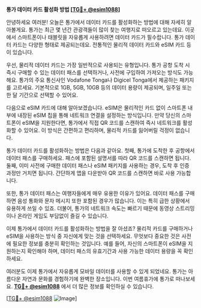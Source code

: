 **통가 데이터 카드 활성화 방법 [[TG💪+ @esim1088](https://t.me/s/esim1088)]**

안녕하세요 여러분! 오늘은 통가에서 데이터 카드를 활성화하는 방법에 대해 자세히 알아볼게요. 통가는 최근 몇 년간 관광객들이 많이 찾는 여행지로 떠오르고 있는데요. 이곳에서 스마트폰이나 태블릿을 자유롭게 사용하려면 데이터 카드가 필수랍니다. 통가 데이터 카드는 다양한 형태로 제공되는데요. 전통적인 물리적 데이터 카드와 eSIM 카드 등이 있습니다.

우선, 물리적 데이터 카드는 가장 일반적으로 사용되는 유형입니다. 통가 공항 도착 시 즉시 구매할 수 있는 데이터 패스를 선택하거나, 사전에 구입하여 가져오는 방식도 가능해요. 통가의 주요 통신사인 Vodafone Tonga나 Digicel Tonga에서 제공하는 패키지를 고르세요. 기본적으로 1GB, 5GB, 10GB 등의 데이터 용량이 제공되며, 일주일 또는 한 달 기간으로 선택할 수 있어요.

다음으로 eSIM 카드에 대해 알아보겠습니다. eSIM은 물리적인 카드 없이 스마트폰 내부에 내장된 eSIM 칩을 통해 네트워크 연결을 설정하는 방식입니다. 만약 당신의 스마트폰이 eSIM을 지원한다면, 통가에서 직접 QR 코드를 스캔하여 즉시 네트워크를 활성화할 수 있어요. 이 방식은 간편하고 편리하며, 물리적 카드를 잃어버릴 걱정이 없습니다.

통가 데이터 카드를 활성화하는 방법은 다음과 같아요. 첫째, 통가에 도착한 후 공항에서 데이터 패스를 구매하세요. 패스에 포함된 설명서를 따라 QR 코드를 스캔하면 됩니다. 둘째, 이미 사전에 구매한 데이터 패스나 eSIM 패키지를 사용하는 경우, 도착 후 인증 과정만 거치면 됩니다. 간단하게 앱을 다운받아 QR 코드를 스캔하면 바로 사용 가능합니다.

또한, 통가 데이터 패스는 여행자들에게 매우 유용한 이유가 있어요. 데이터 패스를 구매하면 음성 통화와 문자 메시지 또한 포함된 경우가 많습니다. 이는 특히 급한 상황에서 유용하게 쓰일 수 있죠. 더불어, 통가의 네트워크 속도는 빠르기 때문에 동영상 스트리밍이나 온라인 게임도 부담없이 즐길 수 있습니다.

이제 통가에서 데이터 카드를 활성화하는 방법을 잘 아셨죠? 물리적 카드를 구매하거나 eSIM을 사용하는 방식 중 자신에게 맞는 것을 선택하세요. 무엇보다 중요한 것은 사전에 필요한 정보를 충분히 확인하는 것입니다. 예를 들어, 자신의 스마트폰이 eSIM을 지원하는지 확인해야 하며, 데이터 패스의 유효기간과 사용 가능한 데이터 용량을 꼭 확인하세요.

여러분도 이제 통가에서 자유롭게 모바일 데이터를 사용할 수 있게 되었네요. 통가는 아름다운 자연과 문화를 경험하기에 완벽한 장소입니다. 이번 여름휴가에 통가로 떠나보세요. **[TG💪+ @esim1088](https://t.me/s/esim1088)** 에서 더 많은 정보를 확인하실 수 있습니다.

[[TG💪+ @esim1088](https://t.me/s/esim1088) ![Image](https://i.postimg.cc/Y0z9fWf4/image.png)]